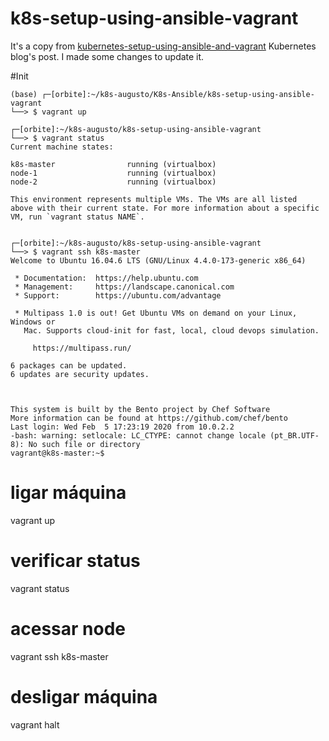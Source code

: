 # k8s-setup-using-ansible-vagrant
It's a copy from [kubernetes-setup-using-ansible-and-vagrant](https://kubernetes.io/blog/2019/03/15/kubernetes-setup-using-ansible-and-vagrant/) Kubernetes blog's post. I made some changes to update it.

#Init
```
(base) ┌─[orbite]:~/k8s-augusto/K8s-Ansible/k8s-setup-using-ansible-vagrant
└──> $ vagrant up

┌─[orbite]:~/k8s-augusto/k8s-setup-using-ansible-vagrant
└──> $ vagrant status
Current machine states:

k8s-master                running (virtualbox)
node-1                    running (virtualbox)
node-2                    running (virtualbox)

This environment represents multiple VMs. The VMs are all listed
above with their current state. For more information about a specific
VM, run `vagrant status NAME`.

```

```

┌─[orbite]:~/k8s-augusto/k8s-setup-using-ansible-vagrant
└──> $ vagrant ssh k8s-master
Welcome to Ubuntu 16.04.6 LTS (GNU/Linux 4.4.0-173-generic x86_64)

 * Documentation:  https://help.ubuntu.com
 * Management:     https://landscape.canonical.com
 * Support:        https://ubuntu.com/advantage

 * Multipass 1.0 is out! Get Ubuntu VMs on demand on your Linux, Windows or
   Mac. Supports cloud-init for fast, local, cloud devops simulation.

     https://multipass.run/

6 packages can be updated.
6 updates are security updates.



This system is built by the Bento project by Chef Software
More information can be found at https://github.com/chef/bento
Last login: Wed Feb  5 17:23:19 2020 from 10.0.2.2
-bash: warning: setlocale: LC_CTYPE: cannot change locale (pt_BR.UTF-8): No such file or directory
vagrant@k8s-master:~$

```
# ligar máquina
vagrant up 

# verificar status
vagrant status 

# acessar node
vagrant ssh k8s-master 

# desligar máquina
vagrant halt 
